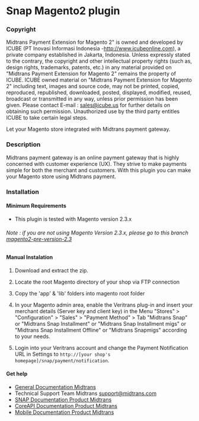 Snap Magento2 plugin
=========================

### Copyright

Midtrans Payment Extension for Magento 2" is owned and developed by ICUBE (PT Inovasi Informasi Indonesia -http://www.icubeonline.com), a private company established in Jakarta, Indonesia. Unless expressly stated to the contrary, the copyright and other intellectual property rights (such as, design rights, trademarks, patents, etc.) in any material provided on "Midtrans Payment Extension for Magento 2" remains the property of ICUBE. ICUBE owned material on "Midtrans Payment Extension for Magento 2" including text, images and source code, may not be printed, copied, reproduced, republished, downloaded, posted, displayed, modified, reused, broadcast or transmitted in any way, unless prior permission has been given. Please contact E-mail : sales@icube.us for further details on obtaining such permission. Unauthorized use by the third party entitles ICUBE to take certain legal steps.

Let your Magento store integrated with Midtrans payment gateway.

### Description

Midtrans payment gateway is an online payment gateway that is highly concerned with customer experience (UX). They strive to make payments simple for both the merchant and customers. With this plugin you can make your Magento store using Midtrans payment.


### Installation

#### Minimum Requirements

* This plugin is tested with Magento version 2.3.x
###### Note : if you are not using Magento Version 2.3.x, please go to this branch [magento2-pre-version-2.3](https://github.com/Midtrans/SNAP-Magento2/tree/magento2-pre-version-2.3)

#### Manual Instalation

1. Download and extract the zip.

2. Locate the root Magento directory of your shop via FTP connection

3. Copy the 'app' & 'lib' folders into magento root folder

4. In your Magento admin area, enable the Veritrans plug-in and insert your merchant details (Server key and client key) in the Menu "Stores" > "Configuration" > "Sales" > "Payment Method" > Tab "Midtrans Snap" or "Midtrans Snap Installment" or "Midtrans Snap Installment migs" or "Midtrans Snap Installment Offline" or "Midtrans Snapmigs" according to your needs.

5. Login into your Veritrans account and change the Payment Notification URL in Settings to `http://[your shop's homepage]/snap/payment/notification`.

#### Get help

* [General Documentation Midtrans](http://docs.midtrans.com)
* Technical Support Team Midtrans [support@midtrans.com](mailto:support@midtrans.com)
* [SNAP Documentation Product Midtrans](https://snap-docs.midtrans.com/)
* [CoreAPI Documentation Product Midtrans](https://api-docs.midtrans.com/)
* [Mobile Documentation Product Midtrans](http://mobile-docs.midtrans.com/)